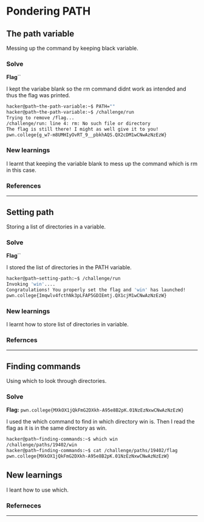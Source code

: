 # Pondering PATH

## The path variable

Messing up the command by keeping black variable.

### Solve
**Flag**``

I kept the variabe blank so the rm command didnt work as intended and thus the flag was printed.

```bash
hacker@path~the-path-variable:~$ PATH=""
hacker@path~the-path-variable:~$ /challenge/run
Trying to remove /flag...
/challenge/run: line 4: rm: No such file or directory
The flag is still there! I might as well give it to you!
pwn.college{g_w7-m8UMHIyOvRT_9__pbkhAQS.QX2cDM1wCNwAzNzEzW}
```

### New learnings
I learnt that keeping the variable blank to mess up the command which is rm in this case.

### References
************************


## Setting path

Storing a list of directories in a variable.

### Solve
**Flag**``

I stored the list of directories in the PATH variable.

```bash
hacker@path~setting-path:~$ /challenge/run
Invoking 'win'....
Congratulations! You properly set the flag and 'win' has launched!
pwn.college{Imqwlv4fcthNk3pLFAP5GDIEmtj.QX1cjM1wCNwAzNzEzW}
```

### New learnings
I learnt how to store list of directories in variable.

### Refernces
************
## Finding commands

Using which to look through directories.

### Solve
**Flag:** `pwn.college{MXkOX1jQkFmG2DXkh-A95e8B2pK.01NzEzNxwCNwAzNzEzW}`

I used the which command to find in which directory win is. Then I read the flag as it is in the same directory as win.

```bash
hacker@path~finding-commands:~$ which win
/challenge/paths/19402/win
hacker@path~finding-commands:~$ cat /challenge/paths/19402/flag
pwn.college{MXkOX1jQkFmG2DXkh-A95e8B2pK.01NzEzNxwCNwAzNzEzW}
```

## New learnings
I leant how to use which.

### Referneces
********


